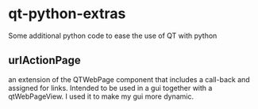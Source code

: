 # qt-python-extras
Some additional python code to ease the use of QT with python

## urlActionPage
an extension of the QTWebPage component that includes a call-back and assigned for links. Intended to be used in a gui together with a qtWebPageView. I used it to make my gui more dynamic.
